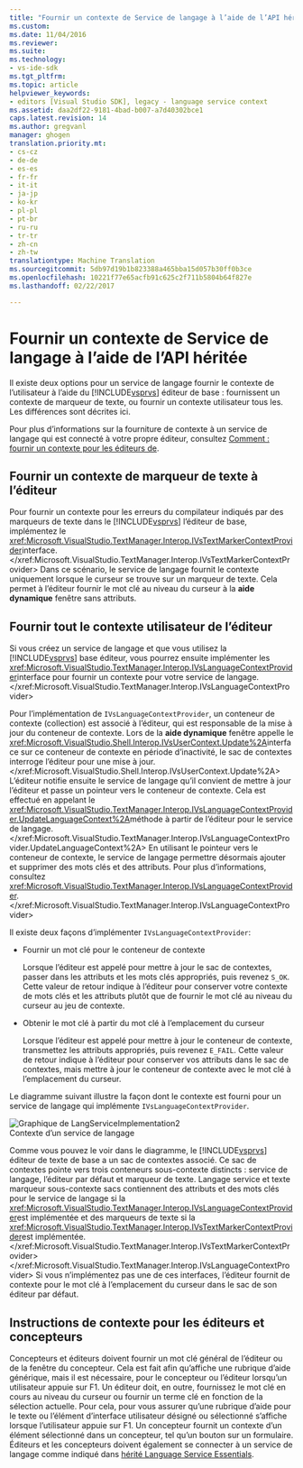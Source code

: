 ```yaml
---
title: "Fournir un contexte de Service de langage à l’aide de l’API héritée | Documents Microsoft"
ms.custom: 
ms.date: 11/04/2016
ms.reviewer: 
ms.suite: 
ms.technology:
- vs-ide-sdk
ms.tgt_pltfrm: 
ms.topic: article
helpviewer_keywords:
- editors [Visual Studio SDK], legacy - language service context
ms.assetid: daa2df22-9181-4bad-b007-a7d40302bce1
caps.latest.revision: 14
ms.author: gregvanl
manager: ghogen
translation.priority.mt:
- cs-cz
- de-de
- es-es
- fr-fr
- it-it
- ja-jp
- ko-kr
- pl-pl
- pt-br
- ru-ru
- tr-tr
- zh-cn
- zh-tw
translationtype: Machine Translation
ms.sourcegitcommit: 5db97d19b1b823388a465bba15d057b30ff0b3ce
ms.openlocfilehash: 10221f77e65acfb91c625c2f711b5804b64f827e
ms.lasthandoff: 02/22/2017

---
```

# <a name="providing-a-language-service-context-by-using-the-legacy-api"></a>Fournir un contexte de Service de langage à l’aide de l’API héritée
Il existe deux options pour un service de langage fournir le contexte de l’utilisateur à l’aide du [!INCLUDE[vsprvs](../code-quality/includes/vsprvs_md.md)] éditeur de base : fournissent un contexte de marqueur de texte, ou fournir un contexte utilisateur tous les. Les différences sont décrites ici.  
  
 Pour plus d’informations sur la fourniture de contexte à un service de langage qui est connecté à votre propre éditeur, consultez [Comment : fournir un contexte pour les éditeurs de](../extensibility/how-to-provide-context-for-editors.md).  
  
## <a name="provide-text-marker-context-to-the-editor"></a>Fournir un contexte de marqueur de texte à l’éditeur  
 Pour fournir un contexte pour les erreurs du compilateur indiqués par des marqueurs de texte dans le [!INCLUDE[vsprvs](../code-quality/includes/vsprvs_md.md)] l’éditeur de base, implémentez le <xref:Microsoft.VisualStudio.TextManager.Interop.IVsTextMarkerContextProvider>interface.</xref:Microsoft.VisualStudio.TextManager.Interop.IVsTextMarkerContextProvider> Dans ce scénario, le service de langage fournit le contexte uniquement lorsque le curseur se trouve sur un marqueur de texte. Cela permet à l’éditeur fournir le mot clé au niveau du curseur à la **aide dynamique** fenêtre sans attributs.  
  
## <a name="provide-all-user-context-to-the-editor"></a>Fournir tout le contexte utilisateur de l’éditeur  
 Si vous créez un service de langage et que vous utilisez la [!INCLUDE[vsprvs](../code-quality/includes/vsprvs_md.md)] base éditeur, vous pourrez ensuite implémenter les <xref:Microsoft.VisualStudio.TextManager.Interop.IVsLanguageContextProvider>interface pour fournir un contexte pour votre service de langage.</xref:Microsoft.VisualStudio.TextManager.Interop.IVsLanguageContextProvider>  
  
 Pour l’implémentation de `IVsLanguageContextProvider`, un conteneur de contexte (collection) est associé à l’éditeur, qui est responsable de la mise à jour du conteneur de contexte. Lors de la **aide dynamique** fenêtre appelle le <xref:Microsoft.VisualStudio.Shell.Interop.IVsUserContext.Update%2A>interface sur ce conteneur de contexte en période d’inactivité, le sac de contextes interroge l’éditeur pour une mise à jour.</xref:Microsoft.VisualStudio.Shell.Interop.IVsUserContext.Update%2A> L’éditeur notifie ensuite le service de langage qu’il convient de mettre à jour l’éditeur et passe un pointeur vers le conteneur de contexte. Cela est effectué en appelant le <xref:Microsoft.VisualStudio.TextManager.Interop.IVsLanguageContextProvider.UpdateLanguageContext%2A>méthode à partir de l’éditeur pour le service de langage.</xref:Microsoft.VisualStudio.TextManager.Interop.IVsLanguageContextProvider.UpdateLanguageContext%2A> En utilisant le pointeur vers le conteneur de contexte, le service de langage permettre désormais ajouter et supprimer des mots clés et des attributs. Pour plus d’informations, consultez <xref:Microsoft.VisualStudio.TextManager.Interop.IVsLanguageContextProvider>.</xref:Microsoft.VisualStudio.TextManager.Interop.IVsLanguageContextProvider>  
  
 Il existe deux façons d’implémenter `IVsLanguageContextProvider`:  
  
-   Fournir un mot clé pour le conteneur de contexte  
  
     Lorsque l’éditeur est appelé pour mettre à jour le sac de contextes, passer dans les attributs et les mots clés appropriés, puis revenez `S_OK`. Cette valeur de retour indique à l’éditeur pour conserver votre contexte de mots clés et les attributs plutôt que de fournir le mot clé au niveau du curseur au jeu de contexte.  
  
-   Obtenir le mot clé à partir du mot clé à l’emplacement du curseur  
  
     Lorsque l’éditeur est appelé pour mettre à jour le conteneur de contexte, transmettez les attributs appropriés, puis revenez `E_FAIL`. Cette valeur de retour indique à l’éditeur pour conserver vos attributs dans le sac de contextes, mais mettre à jour le conteneur de contexte avec le mot clé à l’emplacement du curseur.  
  
 Le diagramme suivant illustre la façon dont le contexte est fourni pour un service de langage qui implémente `IVsLanguageContextProvider`.  
  
 ![Graphique de LangServiceImplementation2](~/docs/extensibility/media/vslanguageservice2.gif "vsLanguageService2")  
Contexte d’un service de langage  
  
 Comme vous pouvez le voir dans le diagramme, le [!INCLUDE[vsprvs](../code-quality/includes/vsprvs_md.md)] éditeur de texte de base a un sac de contextes associé. Ce sac de contextes pointe vers trois conteneurs sous-contexte distincts : service de langage, l’éditeur par défaut et marqueur de texte. Langage service et texte marqueur sous-contexte sacs contiennent des attributs et des mots clés pour le service de langage si la <xref:Microsoft.VisualStudio.TextManager.Interop.IVsLanguageContextProvider>est implémentée et des marqueurs de texte si la <xref:Microsoft.VisualStudio.TextManager.Interop.IVsTextMarkerContextProvider>est implémentée.</xref:Microsoft.VisualStudio.TextManager.Interop.IVsTextMarkerContextProvider> </xref:Microsoft.VisualStudio.TextManager.Interop.IVsLanguageContextProvider> Si vous n’implémentez pas une de ces interfaces, l’éditeur fournit de contexte pour le mot clé à l’emplacement du curseur dans le sac de son éditeur par défaut.  
  
## <a name="context-guidelines-for-editors-and-designers"></a>Instructions de contexte pour les éditeurs et concepteurs  
 Concepteurs et éditeurs doivent fournir un mot clé général de l’éditeur ou de la fenêtre du concepteur. Cela est fait afin qu’affiche une rubrique d’aide générique, mais il est nécessaire, pour le concepteur ou l’éditeur lorsqu’un utilisateur appuie sur F1. Un éditeur doit, en outre, fournissez le mot clé en cours au niveau du curseur ou fournir un terme clé en fonction de la sélection actuelle. Pour cela, pour vous assurer qu’une rubrique d’aide pour le texte ou l’élément d’interface utilisateur désigné ou sélectionné s’affiche lorsque l’utilisateur appuie sur F1. Un concepteur fournit un contexte d’un élément sélectionné dans un concepteur, tel qu’un bouton sur un formulaire. Éditeurs et les concepteurs doivent également se connecter à un service de langage comme indiqué dans [hérité Language Service Essentials](../extensibility/internals/legacy-language-service-essentials.md).
